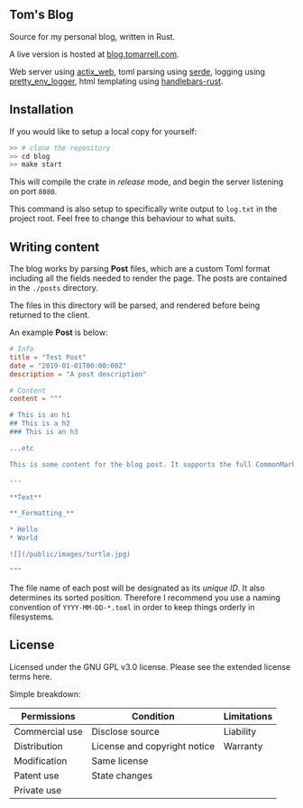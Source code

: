 ## Tom's Blog
Source for my personal blog, written in Rust.

A live version is hosted at [blog.tomarrell.com](https://blog.tomarrell.com).

Web server using [actix_web](https://github.com/actix/actix-web), toml parsing using [serde](https://github.com/serde-rs/serde), logging using [pretty_env_logger](https://github.com/seanmonstar/pretty-env-logger), html templating using [handlebars-rust](https://github.com/sunng87/handlebars-rust).

## Installation
If you would like to setup a local copy for yourself:
```bash
>> # clone the repository
>> cd blog
>> make start
```

This will compile the crate in *release* mode, and begin the server listening on port `8080`.

This command is also setup to specifically write output to `log.txt` in the project root. Feel free to change this behaviour to what suits.

## Writing content
The blog works by parsing **Post** files, which are a custom Toml format including all the fields needed to render the page. The posts are contained in the `./posts` directory.

The files in this directory will be parsed, and rendered before being returned to the client.

An example **Post** is below:
```toml
# Info
title = "Test Post"
date = "2019-01-01T00:00:00Z"
description = "A post description"

# Content
content = """

# This is an h1
## This is a h2
### This is an h3

...etc

This is some content for the blog post. It supports the full CommonMark spec by default. However can be expanded to the Github Markdown spec.

---

**Text**

**_Formatting_**

* Hello
* World

![](/public/images/turtle.jpg)

"""
```

The file name of each post will be designated as its *unique ID*. It also determines its sorted position. Therefore I recommend you use a naming convention of `YYYY-MM-DD-*.toml` in order to keep things orderly in filesystems.

## License
Licensed under the GNU GPL v3.0 license. Please see the extended license terms here.

Simple breakdown:

| **Permissions** | **Condition**                | **Limitations** |
|-----------------|------------------------------|-----------------|
| Commercial use  | Disclose source              | Liability       |
| Distribution    | License and copyright notice | Warranty        |
| Modification    | Same license                 |
| Patent use      | State changes                |
| Private use     |
